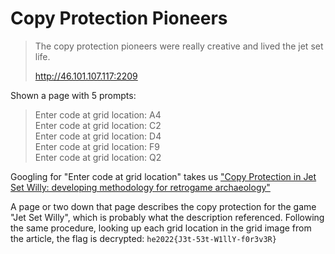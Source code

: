 # Copy Protection Pioneers

> The copy protection pioneers were really creative and lived the jet set life.
> 
> http://46.101.107.117:2209

Shown a page with 5 prompts:

> Enter code at grid location: A4  
> Enter code at grid location: C2  
> Enter code at grid location: D4  
> Enter code at grid location: F9  
> Enter code at grid location: Q2  

Googling for "Enter code at grid location" takes us
["Copy Protection in Jet Set Willy: developing methodology for retrogame archaeology"](https://intarch.ac.uk/journal/issue45/2/1.html)

A page or two down that page describes the copy protection for the game "Jet
Set Willy", which is probably what the description referenced. Following the
same procedure, looking up each grid location in the grid image from the
article, the flag is decrypted:
`he2022{J3t-53t-W1llY-f0r3v3R}`
